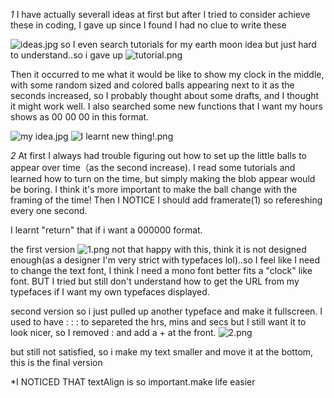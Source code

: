*1*
I have actually severall ideas at first but after I tried to consider achieve these in coding, I gave up since I found I had no clue to write these

![ideas.jpg](https://imgpile.com/images/Df2g01.jpg)
so I even search tutorials for my earth moon idea but just hard to understand..so i gave up
![tutorial.png](https://imgpile.com/images/DfAlKL.png)

Then it occurred to me what it would be like to show my clock in the middle, with some random sized and colored balls appearing next to it as the seconds increased, so I probably thought about some drafts, and I thought it might work well. I also searched some new functions that I want my hours 
shows as 00 00 00 in this format.

![my idea.jpg](https://imgpile.com/images/DfBqck.jpg)
![I learnt new thing!.png](https://imgpile.com/images/DfQfZl.png)

*2*
At first I always had trouble figuring out how to set up the little balls to appear over time（as the second increase). I read some tutorials and learned how to turn on the time, but simply making the blob appear would be boring. I think it's more important to make the ball change with the framing of the time! Then I NOTICE I should add framerate(1) so refereshing every one second.

I learnt "return" that if i want a 000000 format.

the first version
![1.png](https://imgpile.com/images/Dfpxvl.png)
not that happy with this, think it is not designed enough(as a designer I'm very strict with typefaces lol)..so I feel like I need to change the text font, I think I need a mono font better fits a "clock" like font. BUT I tried but still don't understand how to get the URL from my typefaces
if I want my own typefaces displayed.

second version
so i just pulled up another typeface and make it fullscreen. I used to have : : : to separeted the hrs, mins and secs but I still want it to look 
nicer, so I removed : and add a + at the front. 
![2.png](https://imgpile.com/images/DfeGAi.png)

but still not satisfied, so i make my text smaller and move it at the bottom, this is the final version

*I NOTICED THAT textAlign is so important.make life easier


